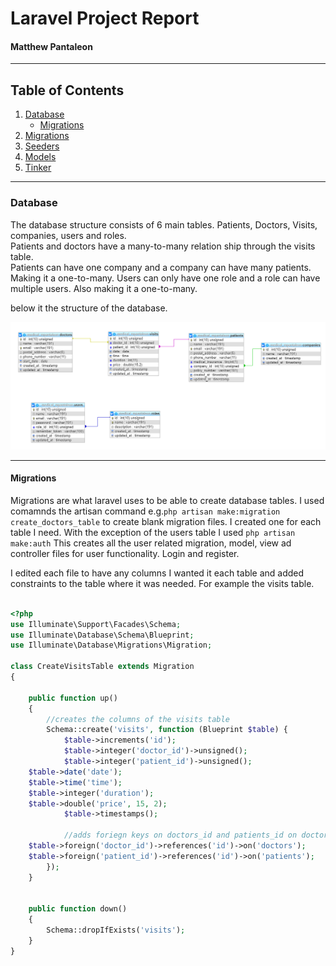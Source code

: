 # Laravel Project Report 
#### Matthew Pantaleon

---

## Table of Contents
1. [Database](#Database)
	* [Migrations](#migrations)
2. [Migrations](#example2)
3. [Seeders](#third-example)
4. [Models](#third-example)
5. [Tinker](#Tinker)

---

### Database

The database structure consists of 6 main tables. Patients, Doctors, Visits, companies, users and roles. <br>
Patients and doctors have a many-to-many relation ship through the visits table. <br>
Patients can have one company and a company can have many patients. Making it a one-to-many.
Users can only have one role and a role can have multiple users. Also making it a one-to-many.

below it the structure of the database.

![structure](database_structure.PNG)

---

#### Migrations

Migrations are what laravel uses to be able to create database tables.
I used comamnds the artisan command e.g.`php artisan make:migration create_doctors_table` to create blank migration files. I created one for each table I need. With the exception of the users table I used `php artisan make:auth` This creates all the user related migration, model, view ad controller files for user functionality. Login and register.

I edited each file to have any columns I wanted it each table and added constraints to the table where it was needed. For example the visits table.


```php

<?php
use Illuminate\Support\Facades\Schema;
use Illuminate\Database\Schema\Blueprint;
use Illuminate\Database\Migrations\Migration;

class CreateVisitsTable extends Migration
{
    
    public function up()
    {
		//creates the columns of the visits table
        Schema::create('visits', function (Blueprint $table) {
            $table->increments('id');
            $table->integer('doctor_id')->unsigned();
            $table->integer('patient_id')->unsigned();
	$table->date('date');
	$table->time('time');
	$table->integer('duration');
	$table->double('price', 15, 2);
            $table->timestamps();
			
			//adds foriegn keys on doctors_id and patients_id on doctors and patients table respectively
	$table->foreign('doctor_id')->references('id')->on('doctors');
	$table->foreign('patient_id')->references('id')->on('patients');
        });
    }

    
    public function down()
    {
        Schema::dropIfExists('visits');
    }
}

```







